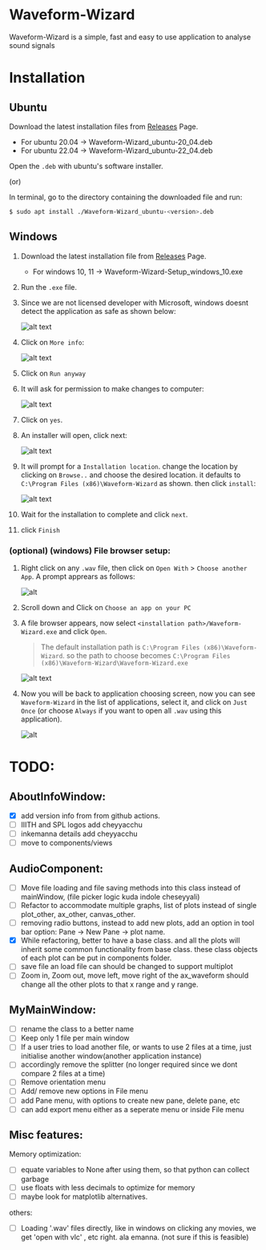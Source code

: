 # Waveform-Wizard

Waveform-Wizard is a simple, fast and easy to use application to analyse sound signals

# Installation

## Ubuntu

Download the latest installation files from [Releases](https://github.com/Abhinavreddy-B/Waveform-Wizard-2/releases) Page.

* For ubuntu 20.04 -> Waveform-Wizard_ubuntu-20_04.deb
* For ubuntu 22.04 -> Waveform-Wizard_ubuntu-22_04.deb

Open the `.deb` with ubuntu's software installer.

(or)

In terminal, go to the directory containing the downloaded file and run:

```sh
$ sudo apt install ./Waveform-Wizard_ubuntu-<version>.deb
```

## Windows

1. Download the latest installation file from [Releases](https://github.com/Abhinavreddy-B/Waveform-Wizard-2/releases) Page.

    * For windows 10, 11 -> Waveform-Wizard-Setup_windows_10.exe

1. Run the `.exe` file.
1. Since we are not licensed developer with Microsoft, windows doesnt detect the application as safe as shown below:

    ![alt text](./readme-assets/1.png)

1. Click on `More info`: 

    ![alt text](./readme-assets/2.png)

1. Click on `Run anyway`
1. It will ask for permission to make changes to computer:

    ![alt text](./readme-assets/3.jpg)

1. Click on `yes`.
1. An installer will open, click next:

    ![alt text](./readme-assets/4.png)

1. It will prompt for a `Installation location`. change the location by clicking on `Browse..` and choose the desired location. it defaults to `C:\Program Files (x86)\Waveform-Wizard` as shown. then click `install`:

    ![alt text](./readme-assets/5.png)

1. Wait for the installation to complete and click `next`.
1. click `Finish`

### (optional) (windows) File browser setup:

1. Right click on any `.wav` file, then click on `Open With` > `Choose another App`. A prompt apprears as follows:

    ![alt](./readme-assets/11.png)

1. Scroll down and Click on `Choose an app on your PC`
1. A file browser appears, now select `<installation path>/Waveform-Wizard.exe` and click `Open`. 

    > The default installation path is `C:\Program Files (x86)\Waveform-Wizard`. so the path to choose becomes `C:\Program Files (x86)\Waveform-Wizard\Waveform-Wizard.exe`

    ![alt text](./readme-assets/12.png)

1. Now you will be back to application choosing screen, now you can see `Waveform-Wizard` in the list of applications, select it, and click on `Just Once` (or choose `Always` if you want to open all `.wav` using this application).

    ![alt](./readme-assets/13.png)

# TODO:

## AboutInfoWindow:

- [x] add version info from from github actions.
- [ ] IIITH and SPL logos add cheyyacchu
- [ ] inkemanna details add cheyyacchu
- [ ] move to components/views

## AudioComponent:

- [ ] Move file loading and file saving methods into this class instead of mainWindow, (file picker logic kuda indole cheseyyali)
- [ ] Refactor to accommodate multiple graphs, list of plots instead of single plot_other, ax_other, canvas_other.
- [ ] removing radio buttons, instead to add new plots, add an option in tool bar option: Pane -> New Pane -> plot name. 
- [x] While refactoring, better to have a base class. and all the plots will inherit some common functionality from base class. these  class objects of each plot can be put in components folder.
- [ ] save file an load file can should be changed to support multiplot
- [ ] Zoom in, Zoom out, move left, move right of the ax_waveform should change all the other plots to that x range and y range.

## MyMainWindow:

- [ ] rename the class to a better name
- [ ] Keep only 1 file per main window
- [ ] If a user tries to load another file, or wants to use 2 files at a time, just initialise another window(another application instance)
- [ ] accordingly remove the splitter (no longer required since we dont compare 2 files at a time)
- [ ] Remove orientation menu
- [ ] Add/ remove new options in File menu
- [ ] add Pane menu, with options to create new pane, delete pane, etc
- [ ] can add export menu either as a seperate menu or inside File menu

## Misc features:

Memory optimization:

- [ ] equate variables to None after using them, so that python can collect garbage
- [ ] use floats with less decimals to optimize for memory
- [ ] maybe look for matplotlib alternatives.

others:

- [ ] Loading '.wav' files directly, like in windows on clicking any movies, we get 'open with vlc' , etc right. ala emanna. (not sure if this is feasible)
